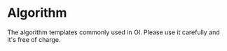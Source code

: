 # Algorithm
The algorithm templates commonly used in OI.
Please use it carefully and it's free of charge.
